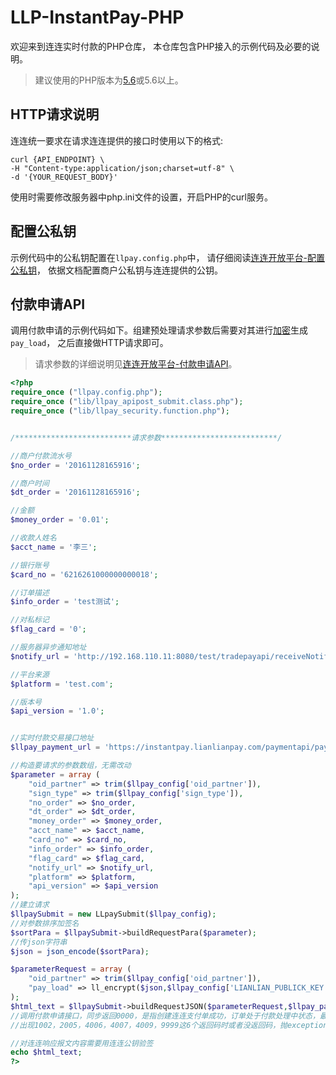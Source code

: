 # LLP-InstantPay-PHP

欢迎来到连连实时付款的PHP仓库， 本仓库包含PHP接入的示例代码及必要的说明。

> 建议使用的PHP版本为[5.6](http://php.net/downloads.php#v5.6.36)或5.6以上。

## HTTP请求说明

连连统一要求在请求连连提供的接口时使用以下的格式:

```text
curl {API_ENDPOINT} \
-H "Content-type:application/json;charset=utf-8" \
-d '{YOUR_REQUEST_BODY}'
```

使用时需要修改服务器中php.ini文件的设置，开启PHP的curl服务。


## 配置公私钥

示例代码中的公私钥配置在```llpay.config.php```中， 请仔细阅读[连连开放平台-配置公私钥](https://openllp.lianlianpay.com/docs/development/signature-key-generation)， 依据文档配置商户公私钥与连连提供的公钥。


## 付款申请API

调用付款申请的示例代码如下。组建预处理请求参数后需要对其进行[加密](https://openllp.lianlianpay.com/docs/send-money/instant/api-encrypt)生成```pay_load```， 之后直接做HTTP请求即可。

> 请求参数的详细说明见[连连开放平台-付款申请API](https://openllp.lianlianpay.com/apis/instant-apply)。

```PHP
<?php
require_once ("llpay.config.php");
require_once ("lib/llpay_apipost_submit.class.php");
require_once ("lib/llpay_security.function.php");


/**************************请求参数**************************/

//商户付款流水号
$no_order = '20161128165916';

//商户时间
$dt_order = '20161128165916';

//金额
$money_order = '0.01';

//收款人姓名
$acct_name = '李三';

//银行账号
$card_no = '6216261000000000018';

//订单描述
$info_order = 'test测试';

//对私标记
$flag_card = '0';

//服务器异步通知地址
$notify_url = 'http://192.168.110.11:8080/test/tradepayapi/receiveNotify.htm';

//平台来源
$platform = 'test.com';

//版本号
$api_version = '1.0';


//实时付款交易接口地址
$llpay_payment_url = 'https://instantpay.lianlianpay.com/paymentapi/payment.htm';

//构造要请求的参数数组，无需改动
$parameter = array (
	"oid_partner" => trim($llpay_config['oid_partner']),
	"sign_type" => trim($llpay_config['sign_type']),
	"no_order" => $no_order,
	"dt_order" => $dt_order,
	"money_order" => $money_order,
	"acct_name" => $acct_name,
	"card_no" => $card_no,
	"info_order" => $info_order,
	"flag_card" => $flag_card,
	"notify_url" => $notify_url,
	"platform" => $platform,
	"api_version" => $api_version
);
//建立请求
$llpaySubmit = new LLpaySubmit($llpay_config);
//对参数排序加签名
$sortPara = $llpaySubmit->buildRequestPara($parameter);
//传json字符串
$json = json_encode($sortPara);    

$parameterRequest = array (
	"oid_partner" => trim($llpay_config['oid_partner']),
	"pay_load" => ll_encrypt($json,$llpay_config['LIANLIAN_PUBLICK_KEY']) //请求参数加密
);
$html_text = $llpaySubmit->buildRequestJSON($parameterRequest,$llpay_payment_url);
//调用付款申请接口，同步返回0000，是指创建连连支付单成功，订单处于付款处理中状态，最终的付款状态由异步通知告知
//出现1002，2005，4006，4007，4009，9999这6个返回码时或者没返回码，抛exception（或者对除了0000之后的code都查询一遍查询接口）调用付款结果查询接口，明确订单状态，不能私自设置订单为失败状态，以免造成这笔订单在连连付款成功了，而商户设置为失败,用户重新发起付款请求,造成重复付款，商户资金损失

//对连连响应报文内容需要用连连公钥验签
echo $html_text;
?>

```